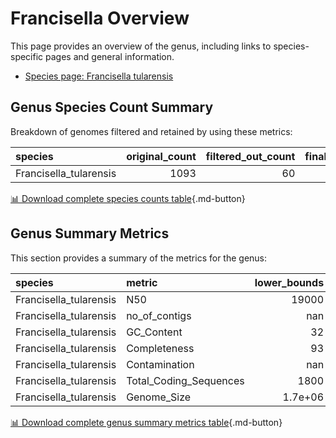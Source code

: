 # Francisella Overview
This page provides an overview of the genus, including links to species-specific pages and general information.

- [Species page: Francisella tularensis](/Francisella/Francisella_tularensis/)
## Genus Species Count Summary
Breakdown of genomes filtered and retained by using these metrics:

| species                |   original_count |   filtered_out_count |   final_count |
|:-----------------------|-----------------:|---------------------:|--------------:|
| Francisella_tularensis |             1093 |                   60 |          1033 |


[📊 Download complete species counts table](species_counts.csv){.md-button}
## Genus Summary Metrics
This section provides a summary of the metrics for the genus:

| species                | metric                 |   lower_bounds |   upper_bounds |
|:-----------------------|:-----------------------|---------------:|---------------:|
| Francisella_tularensis | N50                    |    19000       |      nan       |
| Francisella_tularensis | no_of_contigs          |      nan       |      180       |
| Francisella_tularensis | GC_Content             |       32       |       33       |
| Francisella_tularensis | Completeness           |       93       |      nan       |
| Francisella_tularensis | Contamination          |      nan       |        4       |
| Francisella_tularensis | Total_Coding_Sequences |     1800       |     2100       |
| Francisella_tularensis | Genome_Size            |        1.7e+06 |        2.1e+06 |


[📊 Download complete genus summary metrics table](genus_summary_metrics.csv){.md-button}
